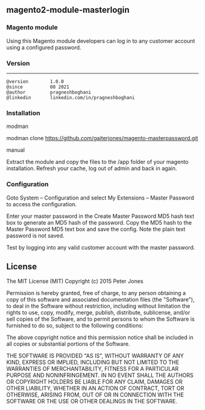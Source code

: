 ## magento2-module-masterlogin


### Magento module
Using this Magento module developers can log in to any customer account using a configured password.


### Version
***
	@version		1.0.0
	@since			08 2021
	@author			pragneshboghani
	@linkedin		linkedin.com/in/pragneshboghani
	
### Installation

modman

modman clone https://github.com/gaiterjones/magento-masterpassword.git

manual

Extract the module and copy the files to the /app folder of your magento installation. Refresh your cache, log out of admin and back in again.

### Configuration

Goto System – Configuration and select My Extensions – Master Password to access the configuration.

Enter your master password in the Create Master Password MD5 hash text box to generate an MD5 hash of
the password. Copy the MD5 hash to the Master Password MD5 text box and save the config. Note the plain
text password is not saved.

Test by logging into any valid customer account with the master password.
	



## License

The MIT License (MIT)
Copyright (c) 2015 Peter Jones

Permission is hereby granted, free of charge, to any person obtaining a copy of this software and associated documentation files (the "Software"), to deal in the Software without restriction, including without limitation the rights to use, copy, modify, merge, publish, distribute, sublicense, and/or sell copies of the Software, and to permit persons to whom the Software is furnished to do so, subject to the following conditions:

The above copyright notice and this permission notice shall be included in all copies or substantial portions of the Software.

THE SOFTWARE IS PROVIDED "AS IS", WITHOUT WARRANTY OF ANY KIND, EXPRESS OR IMPLIED, INCLUDING BUT NOT LIMITED TO THE WARRANTIES OF MERCHANTABILITY, FITNESS FOR A PARTICULAR PURPOSE AND NONINFRINGEMENT. IN NO EVENT SHALL THE AUTHORS OR COPYRIGHT HOLDERS BE LIABLE FOR ANY CLAIM, DAMAGES OR OTHER LIABILITY, WHETHER IN AN ACTION OF CONTRACT, TORT OR OTHERWISE, ARISING FROM, OUT OF OR IN CONNECTION WITH THE SOFTWARE OR THE USE OR OTHER DEALINGS IN THE SOFTWARE.